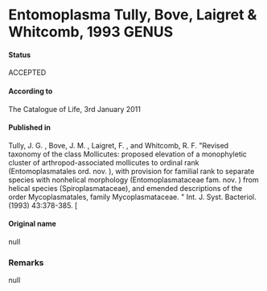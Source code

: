 # Entomoplasma Tully, Bove, Laigret & Whitcomb, 1993 GENUS

#### Status
ACCEPTED

#### According to
The Catalogue of Life, 3rd January 2011

#### Published in
Tully, J. G. , Bove, J. M. , Laigret, F. , and Whitcomb, R. F. "Revised taxonomy of the class Mollicutes: proposed elevation of a monophyletic cluster of arthropod-associated mollicutes to ordinal rank (Entomoplasmatales ord. nov. ), with provision for familial rank to separate species with nonhelical morphology (Entomoplasmataceae fam. nov. ) from helical species (Spiroplasmataceae), and emended descriptions of the order Mycoplasmatales, family Mycoplasmataceae. " Int. J. Syst. Bacteriol. (1993) 43:378-385. [

#### Original name
null

### Remarks
null